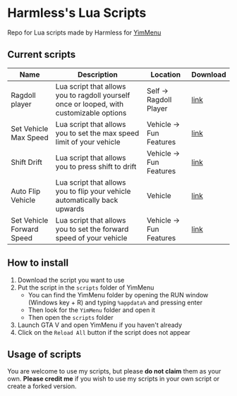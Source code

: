 # Harmless's Lua Scripts

Repo for Lua scripts made by Harmless for [YimMenu](https://github.com/YimMenu/YimMenu/)

## Current scripts

| Name | Description | Location | Download |
| ----------- | ----------- | ----------- | ----------- |
| Ragdoll player | Lua script that allows you to ragdoll yourself once or looped, with customizable options | Self -> Ragdoll Player | [link](https://github.com/Harmless05/harmless-lua/blob/main/Scripts/Self/ragdoll-player.lua) |
| Set Vehicle Max Speed | Lua script that allows you to set the max speed limit of your vehicle | Vehicle -> Fun Features | [link](https://github.com/Harmless05/harmless-lua/blob/main/Scripts/Vehicle/set-vehicle-max-speed.lua) |
| Shift Drift | Lua script that allows you to press shift to drift | Vehicle -> Fun Features | [link](https://github.com/Harmless05/harmless-lua/blob/main/Scripts/Vehicle/shift-drift.lua) |
| Auto Flip Vehicle | Lua script that allows you to flip your vehicle automatically back upwards | Vehicle | [link](https://github.com/Harmless05/harmless-lua/blob/main/Scripts/Vehicle/auto-flip-vehicle.lua) |
| Set Vehicle Forward Speed | Lua script that allows you to set the forward speed of your vehicle | Vehicle -> Fun Features | [link](https://github.com/Harmless05/harmless-lua/blob/main/Scripts/Vehicle/vehicle-forward-speed.lua) |

## How to install

1. Download the script you want to use
2. Put the script in the `scripts` folder of YimMenu
    - You can find the YimMenu folder by opening the RUN window (Windows key + R) and typing `%appdata%` and pressing enter
    - Then look for the `YimMenu` folder and open it
    - Then open the `scripts` folder
3. Launch GTA V and open YimMenu if you haven't already
4. Click on the `Reload All` button if the script does not appear

## Usage of scripts

You are welcome to use my scripts, but please **do not claim** them as your own. **Please credit me** if you wish to use my scripts in your own script or create a forked version.
